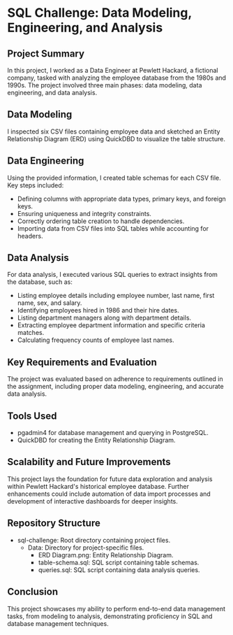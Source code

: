 # SQL Challenge: Data Modeling, Engineering, and Analysis

## Project Summary

In this project, I worked as a Data Engineer at Pewlett Hackard, a fictional company, tasked with analyzing the employee database from the 1980s and 1990s. The project involved three main phases: data modeling, data engineering, and data analysis.

## Data Modeling

I inspected six CSV files containing employee data and sketched an Entity Relationship Diagram (ERD) using QuickDBD to visualize the table structure.

## Data Engineering

Using the provided information, I created table schemas for each CSV file. Key steps included:
- Defining columns with appropriate data types, primary keys, and foreign keys.
- Ensuring uniqueness and integrity constraints.
- Correctly ordering table creation to handle dependencies.
- Importing data from CSV files into SQL tables while accounting for headers.

## Data Analysis

For data analysis, I executed various SQL queries to extract insights from the database, such as:
- Listing employee details including employee number, last name, first name, sex, and salary.
- Identifying employees hired in 1986 and their hire dates.
- Listing department managers along with department details.
- Extracting employee department information and specific criteria matches.
- Calculating frequency counts of employee last names.

## Key Requirements and Evaluation

The project was evaluated based on adherence to requirements outlined in the assignment, including proper data modeling, engineering, and accurate data analysis.

## Tools Used

- pgadmin4 for database management and querying in PostgreSQL.
- QuickDBD for creating the Entity Relationship Diagram.

## Scalability and Future Improvements

This project lays the foundation for future data exploration and analysis within Pewlett Hackard's historical employee database. Further enhancements could include automation of data import processes and development of interactive dashboards for deeper insights.

## Repository Structure

- sql-challenge: Root directory containing project files.
  - Data: Directory for project-specific files.
    - ERD Diagram.png: Entity Relationship Diagram.
    - table-schema.sql: SQL script containing table schemas.
    - queries.sql: SQL script containing data analysis queries.

## Conclusion

This project showcases my ability to perform end-to-end data management tasks, from modeling to analysis, demonstrating proficiency in SQL and database management techniques.
